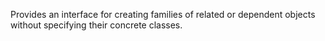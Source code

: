 Provides an interface for creating families of related or dependent objects without specifying their concrete classes.